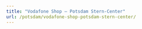 ```yaml
---
title: "Vodafone Shop – Potsdam Stern-Center"
url: /potsdam/vodafone-shop-potsdam-stern-center/
---
```

